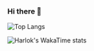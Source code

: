 ### Hi there 👋



![Top Langs](https://github-readme-stats.vercel.app/api/top-langs/?username=nikkou-0814&theme=radical)

![Harlok's WakaTime stats](https://github-readme-stats.vercel.app/api/wakatime?username=nikkou-0814&theme=radical)

